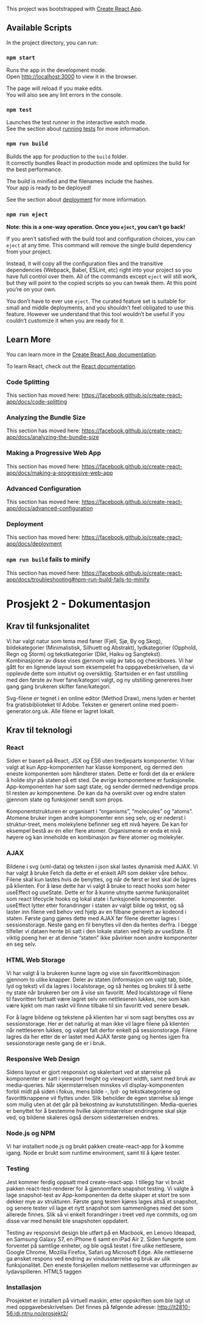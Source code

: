 This project was bootstrapped with [Create React App](https://github.com/facebook/create-react-app).

## Available Scripts

In the project directory, you can run:

### `npm start`

Runs the app in the development mode.<br>
Open [http://localhost:3000](http://localhost:3000) to view it in the browser.

The page will reload if you make edits.<br>
You will also see any lint errors in the console.

### `npm test`

Launches the test runner in the interactive watch mode.<br>
See the section about [running tests](https://facebook.github.io/create-react-app/docs/running-tests) for more information.

### `npm run build`

Builds the app for production to the `build` folder.<br>
It correctly bundles React in production mode and optimizes the build for the best performance.

The build is minified and the filenames include the hashes.<br>
Your app is ready to be deployed!

See the section about [deployment](https://facebook.github.io/create-react-app/docs/deployment) for more information.

### `npm run eject`

**Note: this is a one-way operation. Once you `eject`, you can’t go back!**

If you aren’t satisfied with the build tool and configuration choices, you can `eject` at any time. This command will remove the single build dependency from your project.

Instead, it will copy all the configuration files and the transitive dependencies (Webpack, Babel, ESLint, etc) right into your project so you have full control over them. All of the commands except `eject` will still work, but they will point to the copied scripts so you can tweak them. At this point you’re on your own.

You don’t have to ever use `eject`. The curated feature set is suitable for small and middle deployments, and you shouldn’t feel obligated to use this feature. However we understand that this tool wouldn’t be useful if you couldn’t customize it when you are ready for it.

## Learn More

You can learn more in the [Create React App documentation](https://facebook.github.io/create-react-app/docs/getting-started).

To learn React, check out the [React documentation](https://reactjs.org/).

### Code Splitting

This section has moved here: https://facebook.github.io/create-react-app/docs/code-splitting

### Analyzing the Bundle Size

This section has moved here: https://facebook.github.io/create-react-app/docs/analyzing-the-bundle-size

### Making a Progressive Web App

This section has moved here: https://facebook.github.io/create-react-app/docs/making-a-progressive-web-app

### Advanced Configuration

This section has moved here: https://facebook.github.io/create-react-app/docs/advanced-configuration

### Deployment

This section has moved here: https://facebook.github.io/create-react-app/docs/deployment

### `npm run build` fails to minify

This section has moved here: https://facebook.github.io/create-react-app/docs/troubleshooting#npm-run-build-fails-to-minify



# Prosjekt 2 - Dokumentasjon

## Krav til funksjonalitet

Vi har valgt natur som tema med faner (Fjell, Sjø, By og Skog), bildekategorier (Minimalistisk, Silhuett og Abstrakt), lydkategorier (Opphold, Regn og Storm) og tekstkategorier (Dikt, Haiku og Sangtekst). Kombinasjoner av disse vises gjennom valg av tabs og checkboxes. Vi har gått for en lignende layout som eksempelet fra oppgavebeskrivelsen, da vi opplevde dette som intuitivt og oversiktlig. Startsiden er en fast utstilling med den første av hver fane/kategori valgt, og ny utstilling genereres hver gang gang brukeren skifter fane/kategori.

Svg-filene er tegnet i en online editor (Method Draw), mens lyden er hentet fra gratisbiblioteket til Adobe. Teksten er generert online med poem-generator.org.uk. Alle filene er lagret lokalt.

## Krav til teknologi

### React
Siden er basert på React, JSX og ES6 uten tredjeparts komponenter. Vi har valgt at kun App-komponenten har klasse komponent, og dermed den eneste komponenten som håndterer staten. Dette er fordi det da er enklere å holde styr på staten på ett sted. De øvrige komponentene er funksjonelle. App-komponenten har som sagt state, og sender dermed nødvendige props til resten av komponentene. De kan da ha oversikt over og endre staten gjennom state og funksjoner sendt som props.

Komponentstrukturen er organisert i “organisms”, “molecules” og “atoms”. Atomene bruker ingen andre komponenter enn seg selv, og er nederst i struktur-treet, mens molekylene befinner seg ett nivå høyere. De kan for eksempel bestå av én eller flere atomer. Organismene er enda et nivå høyere og kan inneholde en kombinasjon av flere atomer og molekyler.

### AJAX
Bildene i svg (xml-data) og teksten i json skal lastes dynamisk med AJAX. Vi har valgt å bruke Fetch da dette er et enkelt API som dekker våre behov. Filene skal kun lastes hvis de benyttes, og når de først er lest skal de lagres på klienten. For å løse dette har vi valgt å bruke to react hooks som heter useEffect og useState. Dette er for å kunne utnytte samme funksjonalitet som react lifecycle hooks og lokal state i funksjonelle komponenter. useEffect lytter etter forandringer i staten av valgt bilde og tekst, og så laster inn filene ved behov ved hjelp av en filbane generert av kodeord i staten. Første gang gjøres dette med AJAX før filene deretter lagres i sessionstorage. Neste gang en fil benyttes vil den da hentes derfra. I begge tilfeller vi dataen hente bli satt i den lokale staten ved hjelp av useState. Et viktig poeng her er at denne “staten” ikke påvirker noen andre komponenter en seg selv.

### HTML Web Storage
Vi har valgt å la brukeren kunne lagre og vise sin favorittkombinasjon gjennom to ulike knapper. Deler av staten (informasjon om valgt tab, bilde, lyd og tekst) vil da lagres i localstorage, og så hentes og brukes til å sette ny state når brukeren ber om å vise sin favoritt. Med localstorage vil filene til favoritten fortsatt være lagret selv om nettleseren lukkes, noe som kan være kjekt om man raskt vil finne tilbake til sin favoritt ved senere besøk.

For å lagre bildene og tekstene på klienten har vi som sagt benyttes oss av sessionstorage. Her er det naturlig at man ikke vil lagre filene på klienten når nettleseren lukkes, og valget falt derfor enkelt på sessionstorage. Filene lagres da her etter de er lastet med AJAX første gang og hentes igjen fra sessionstorage neste gang de er i bruk.

### Responsive Web Design
Sidens layout er gjort responsivt og skalerbart ved at størrelse på komponenter er satt i viewport height og viewport width, samt med bruk av media-queries. Når skjermstørrelsen minskes vil display-komponenten forbli midt på siden i fokus, mens bilde -, lyd- og tekstkategoriene og favorittknappene vil flyttes under. Slik beholder de egen størrelse så lenge som mulig uten at det går på bekostning av kunstutstillingen. Media-queries er benyttet for å bestemme hvilke skjermstørrelser endringene skal skje ved, og bildene skaleres også dersom sidestørrelsen endres. 

### Node.js og NPM
Vi har installert node.js og brukt pakken create-react-app for å komme igang. Node er brukt som runtime environment, samt til å kjøre tester.

### Testing
Jest kommer ferdig oppsatt med create-react-app. I tillegg har vi brukt pakken react-test-renderer for å gjennomføre snapshot testing. Vi valgte å lage snapshot-test av App-komponenten da dette skaper et stort tre som dekker mye av strukturen. Første gang testen kjøres lages altså et snapshot, og senere tester vil lage et nytt snapshot som sammenlignes med det som allerede finnes. Slik så vi enkelt forandringer i treet ved nye commits, og om disse var med hensikt ble snapshoten oppdatert.

Testing av responsivt design ble utført på en Macbook, en Lenovo Ideapad, en Samsung Galaxy S7, en iPhone 6 samt en iPad Air 2. Siden fungerte som forventet på samtlige enheter, og ble også testet i fire ulike nettlesere, Google Chrome, Mozilla Firefox, Safari og Microsoft Edge. Alle nettleserne ga ønsket respons ved endring av vindusstørrelse og bruk av ulik funksjonalitet. Den eneste forskjellen mellom nettleserne var utformingen av lydavspilleren. HTML5 taggen <audio> støtter i utgangspunktet ikke CSS styling, og vi valgte å la den være med default-instillingene, da dette uansett fungerte godt med resten av designet vårt. Designforskjellen påvirket ikke websidens funksjonalitet, og vi anså det derfor av minimal betydning. Plassering av komponentene vertikalt nedover fungerte godt på mobil og iPad, og ved bytte til horisontal orientering på mobil oppførte websiden seg fremdeles som ønsket, og komponentene skalerte til den nye skjermbredden.

### Installasjon
Prosjektet er installert på virtuell maskin, etter oppskriften som ble lagt ut med oppgavebeskrivelsen. Det finnes på følgende adresse: <http://it2810-56.idi.ntnu.no/prosjekt2/>
